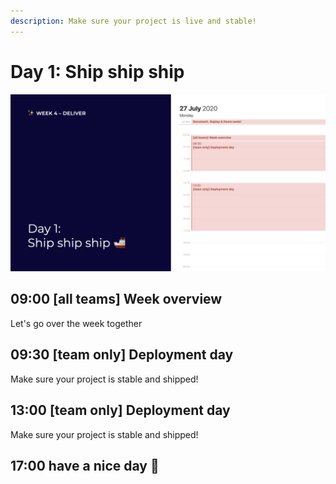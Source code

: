 ```yaml
---
description: Make sure your project is live and stable!
---
```


# Day 1: Ship ship ship

![](../../.gitbook/assets/osoc-2020-cal-week-4.001.jpeg.001.jpeg)

## 09:00 \[all teams\] Week overview

Let's go over the week together

## 09:30 \[team only\] Deployment day

Make sure your project is stable and shipped!

## 13:00 \[team only\] Deployment day

Make sure your project is stable and shipped!

## 17:00 have a nice day 🥳

